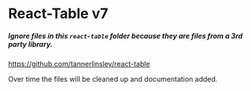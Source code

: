 # React-Table v7

##### Ignore files in this `react-table` folder because they are files from a 3rd party library.

https://github.com/tannerlinsley/react-table

Over time the files will be cleaned up and documentation added.
